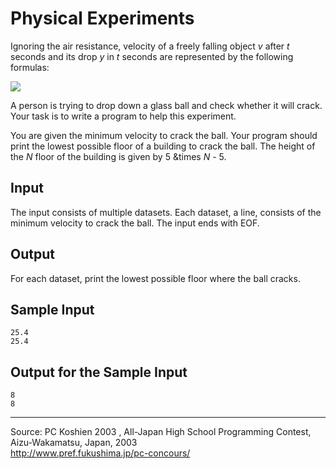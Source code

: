 Physical Experiments
====================

Ignoring the air resistance, velocity of a freely falling object *v*
after *t* seconds and its drop *y* in *t* seconds are represented by the
following formulas:

![](IMAGE1/physical.gif)

A person is trying to drop down a glass ball and check whether it will
crack. Your task is to write a program to help this experiment.

You are given the minimum velocity to crack the ball. Your program
should print the lowest possible floor of a building to crack the ball.
The height of the *N* floor of the building is given by 5 &times *N* -
5.

Input
-----

The input consists of multiple datasets. Each dataset, a line, consists
of the minimum velocity to crack the ball. The input ends with EOF.

Output
------

For each dataset, print the lowest possible floor where the ball cracks.

Sample Input
------------

    25.4
    25.4

Output for the Sample Input
---------------------------

    8
    8

* * * * *

Source: PC Koshien 2003 , All-Japan High School Programming Contest,
Aizu-Wakamatsu, Japan, 2003\
 <http://www.pref.fukushima.jp/pc-concours/>

 

